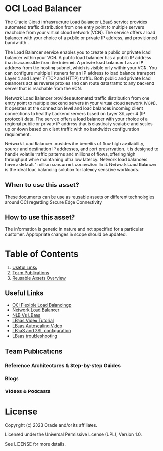 # OCI Load Balancer

The Oracle Cloud Infrastructure Load Balancer LBaaS service provides automated traffic distribution from one entry point to multiple servers reachable from your virtual cloud network (VCN). The service offers a load balancer with your choice of a public or private IP address, and provisioned bandwidth .

The Load Balancer service enables you to create a public or private load balancer within your VCN. A public load balancer has a public IP address that is accessible from the internet. A private load balancer has an IP address from the hosting subnet, which is visible only within your VCN. You can configure multiple listeners  for an IP address to load balance transport Layer 4 and Layer 7 (TCP and HTTP) traffic. Both public and private load balancers act as reverse proxies and can route data traffic to any backend server that is reachable from the VCN.

Network Load Balancer provides automated traffic distribution from one entry point to multiple backend servers in your virtual cloud network (VCN). It operates at the connection level and load balances incoming client connections to healthy backend servers based on Layer 3/Layer 4 (IP protocol) data. The service offers a load balancer with your choice of a regional public or private IP address that is elastically scalable and scales up or down based on client traffic with no bandwidth configuration requirement.

Network Load Balancer provides the benefits of flow high availability, source and destination IP addresses, and port preservation. It is designed to handle volatile traffic patterns and millions of flows, offering high throughput while maintaining ultra low latency. Network load balancers have a default 1 million concurrent connection limit. Network Load Balancer is the ideal load balancing solution for latency sensitive workloads.

## When to use this asset?
These documents can be use as reusable assets on different technologies around OCI regarding Secure Edge Connectivity

## How to use this asset?
The information is generic in nature and not specified for a particular customer. Appropriate changes in scope should be updated.


# Table of Contents
 
1. [Useful Links](#useful-links)
2. [Team Publications](#team-publications)
3. [Reusable Assets Overview](#reusable-assets-overviewdef)
 
## Useful Links

- [OCI Flexible Load Balancingp](https://blogs.oracle.com/cloud-infrastructure/post/announcing-oracle-cloud-infrastructure-flexible-load-balancing)
- [Network Load Balancer](https://blogs.oracle.com/cloud-infrastructure/post/announcing-oracle-cloud-infrastructure-flexible-network-load-balancer)
- [NLB Vs LBaas](https://www.ateam-oracle.com/post/comparing-oci-load-balancers)
- [LBaas Video Tutorial](https://www.youtube.com/watch?v=88wIK_zZVzw)
- [LBaas Autoscaling Video](https://www.youtube.com/watch?v=2A9tq3rDkVM)
- [LBaaS and SSL configuration](https://www.youtube.com/watch?v=8VzFO-kPGDI)
- [LBaas troubleshooting](https://www.ateam-oracle.com/post/loadbalancer-troubleshooting)


## Team Publications

### Reference Architectures & Step-by-step Guides


### Blogs
 


### Videos & Podcasts



# License

Copyright (c) 2023 Oracle and/or its affiliates.

Licensed under the Universal Permissive License (UPL), Version 1.0.

See LICENSE for more details.
